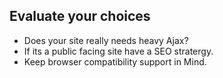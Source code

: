 ##  Evaluate your choices

* Does your site really needs heavy Ajax?
* If its a public facing site have a SEO stratergy.
* Keep browser compatibility support in Mind.
